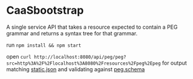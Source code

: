 # CaaSbootstrap

A single service API that takes a resource expected to contain a PEG grammar
and returns a syntax tree for that grammar.

run `npm install && npm start`

open `curl
http://localhost:8080/api/peg/peg?src=http%3A%2F%2Flocalhost%3A8080%2Fresources%2Fpeg%2Epeg`
for output matching [static.json](static.json) and validating against
[peg.schema](peg.schema)
